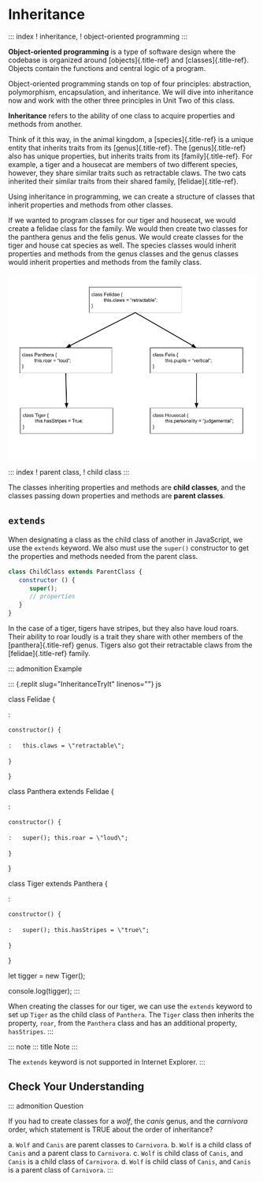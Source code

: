 # Inheritance

::: index
! inheritance, ! object-oriented programming
:::

**Object-oriented programming** is a type of software design where the
codebase is organized around [objects]{.title-ref} and
[classes]{.title-ref}. Objects contain the functions and central logic
of a program.

Object-oriented programming stands on top of four principles:
abstraction, polymorphism, encapsulation, and inheritance. We will dive
into inheritance now and work with the other three principles in Unit
Two of this class.

**Inheritance** refers to the ability of one class to acquire properties
and methods from another.

Think of it this way, in the animal kingdom, a [species]{.title-ref} is
a unique entity that inherits traits from its [genus]{.title-ref}. The
[genus]{.title-ref} also has unique properties, but inherits traits from
its [family]{.title-ref}. For example, a tiger and a housecat are
members of two different species, however, they share similar traits
such as retractable claws. The two cats inherited their similar traits
from their shared family, [felidae]{.title-ref}.

Using inheritance in programming, we can create a structure of classes
that inherit properties and methods from other classes.

If we wanted to program classes for our tiger and housecat, we would
create a felidae class for the family. We would then create two classes
for the panthera genus and the felis genus. We would create classes for
the tiger and house cat species as well. The species classes would
inherit properties and methods from the genus classes and the genus
classes would inherit properties and methods from the family class.

![](figures/inheritance.png)

::: index
! parent class, ! child class
:::

The classes inheriting properties and methods are **child classes**, and
the classes passing down properties and methods are **parent classes**.

## `extends`

When designating a class as the child class of another in JavaScript, we
use the `extends` keyword. We also must use the `super()` constructor to
get the properties and methods needed from the parent class.

``` {.js linenos=""}
class ChildClass extends ParentClass {
   constructor () {
      super();
      // properties
   }
}
```

In the case of a tiger, tigers have stripes, but they also have loud
roars. Their ability to roar loudly is a trait they share with other
members of the [panthera]{.title-ref} genus. Tigers also got their
retractable claws from the [felidae]{.title-ref} family.

::: admonition
Example

::: {.replit slug="InheritanceTryIt" linenos=""}
js

class Felidae {

:   

    constructor() {

    :   this.claws = \"retractable\";

    }

}

class Panthera extends Felidae {

:   

    constructor() {

    :   super(); this.roar = \"loud\";

    }

}

class Tiger extends Panthera {

:   

    constructor() {

    :   super(); this.hasStripes = \"true\";

    }

}

let tigger = new Tiger();

console.log(tigger);
:::

When creating the classes for our tiger, we can use the `extends`
keyword to set up `Tiger` as the child class of `Panthera`. The `Tiger`
class then inherits the property, `roar`, from the `Panthera` class and
has an additional property, `hasStripes`.
:::

::: note
::: title
Note
:::

The `extends` keyword is not supported in Internet Explorer.
:::

## Check Your Understanding

::: admonition
Question

If you had to create classes for a *wolf*, the *canis* genus, and the
*carnivora* order, which statement is TRUE about the order of
inheritance?

a.  `Wolf` and `Canis` are parent classes to `Carnivora`.
b.  `Wolf` is a child class of `Canis` and a parent class to
    `Carnivora`.
c.  `Wolf` is child class of `Canis`, and `Canis` is a child class of
    `Carnivora`.
d.  `Wolf` is child class of `Canis`, and `Canis` is a parent class of
    `Carnivora`.
:::
